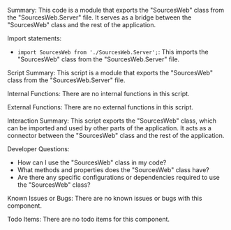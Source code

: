 Summary:
This code is a module that exports the "SourcesWeb" class from the "SourcesWeb.Server" file. It serves as a bridge between the "SourcesWeb" class and the rest of the application.

Import statements:
- `import SourcesWeb from './SourcesWeb.Server';`: This imports the "SourcesWeb" class from the "SourcesWeb.Server" file.

Script Summary:
This script is a module that exports the "SourcesWeb" class from the "SourcesWeb.Server" file.

Internal Functions:
There are no internal functions in this script.

External Functions:
There are no external functions in this script.

Interaction Summary:
This script exports the "SourcesWeb" class, which can be imported and used by other parts of the application. It acts as a connector between the "SourcesWeb" class and the rest of the application.

Developer Questions:
- How can I use the "SourcesWeb" class in my code?
- What methods and properties does the "SourcesWeb" class have?
- Are there any specific configurations or dependencies required to use the "SourcesWeb" class?

Known Issues or Bugs:
There are no known issues or bugs with this component.

Todo Items:
There are no todo items for this component.